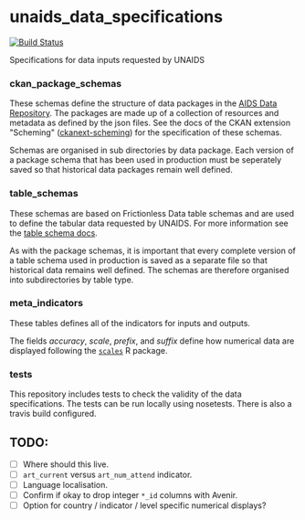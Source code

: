 # unaids_data_specifications

[![Build Status](https://travis-ci.org/fjelltopp/unaids_data_specifications.svg?branch=master)](https://travis-ci.org/fjelltopp/unaids_data_specifications)

Specifications for data inputs requested by UNAIDS

### ckan_package_schemas

These schemas define the structure of data packages in the [AIDS Data
Repository](https://adr.unaids.org). The packages are made up of a collection
of resources and metadata as defined by the json files.  See the docs of the
CKAN extension "Scheming"
([ckanext-scheming](https://github.com/ckan/ckanext-scheming)) for the
specification of these schemas.

Schemas are organised in sub directories by data package.  Each version of a
package schema that has been used in production must be seperately saved so
that historical data packages remain well defined.

### table_schemas

These schemas are based on Frictionless Data table schemas and are used to
define the tabular data requested by UNAIDS.  For more information see the [table schema docs](https://specs.frictionlessdata.io/table-schema/).

As with the package schemas, it is important that every complete version of a table
schema used in production is saved as a separate file so that historical data remains
well defined. The schemas are therefore organised into subdirectories by table type.

### meta_indicators

These tables defines all of the indicators for inputs and outputs.

The fields _accuracy_, _scale_, _prefix_, and _suffix_ define how numerical
data are displayed following the [`scales`](https://scales.r-lib.org/) R
package.

### tests

This repository includes tests to check the validity of the data specifications.
The tests can be run locally using nosetests.  There is also a travis build configured.

## TODO:

- [ ] Where should this live.
- [ ] `art_current` versus `art_num_attend` indicator.
- [ ] Language localisation.
- [ ] Confirm if okay to drop integer `*_id` columns with Avenir.
- [ ] Option for country / indicator / level specific numerical displays?
